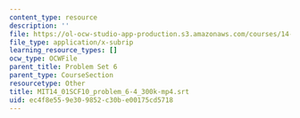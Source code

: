 ```yaml
---
content_type: resource
description: ''
file: https://ol-ocw-studio-app-production.s3.amazonaws.com/courses/14-01sc-principles-of-microeconomics-fall-2011/ec4f8e559e309852c30be00175cd5718_MIT14_01SCF10_problem_6-4_300k-mp4.srt
file_type: application/x-subrip
learning_resource_types: []
ocw_type: OCWFile
parent_title: Problem Set 6
parent_type: CourseSection
resourcetype: Other
title: MIT14_01SCF10_problem_6-4_300k-mp4.srt
uid: ec4f8e55-9e30-9852-c30b-e00175cd5718
---
```


